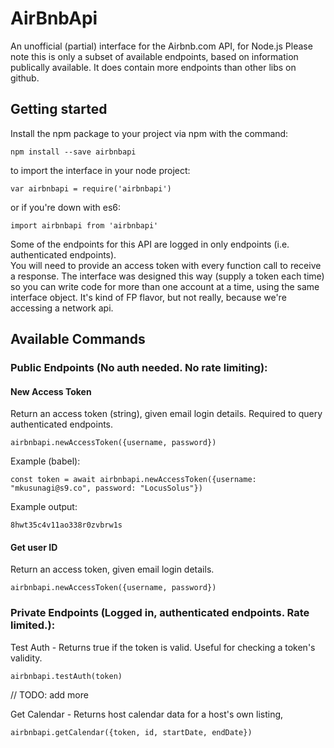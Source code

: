 # AirBnbApi

An unofficial (partial) interface for the Airbnb.com API, for Node.js
Please note this is only a subset of available endpoints, based on information publically available.
It does contain more endpoints than other libs on github.

## Getting started

Install the npm package to your project via npm with the command:
```
npm install --save airbnbapi
```
to import the interface in your node project:
```
var airbnbapi = require('airbnbapi')
```
or if you're down with es6:
```
import airbnbapi from 'airbnbapi'
```

Some of the endpoints for this API are logged in only endpoints (i.e. authenticated endpoints).  
You will need to provide an access token with every function call to receive a response.
The interface was designed this way (supply a token each time) so you can write code for more than one account at a time, using the same interface object. It's kind of FP flavor, but not really, because we're accessing a network api.

## Available Commands

### Public Endpoints (No auth needed. No rate limiting):

#### New Access Token

Return an access token (string), given email login details. Required to query authenticated endpoints.
```
airbnbapi.newAccessToken({username, password})
```

Example (babel):
```
const token = await airbnbapi.newAccessToken({username: "mkusunagi@s9.co", password: "LocusSolus"})
```

Example output:
```
8hwt35c4v11ao338r0zvbrw1s
```

#### Get user ID

Return an access token, given email login details.
```
airbnbapi.newAccessToken({username, password})
```

### Private Endpoints (Logged in, authenticated endpoints. Rate limited.):

Test Auth - Returns true if the token is valid.  Useful for checking a token's validity.
```
airbnbapi.testAuth(token)
```

// TODO: add more

Get Calendar - Returns host calendar data for a host's own listing,
```
airbnbapi.getCalendar({token, id, startDate, endDate})
```

